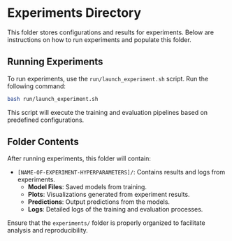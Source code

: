 # Experiments Directory

This folder stores configurations and results for experiments. Below are instructions on how to run experiments and populate this folder.

## Running Experiments

To run experiments, use the `run/launch_experiment.sh` script. Run the following command:

```bash
bash run/launch_experiment.sh
```

This script will execute the training and evaluation pipelines based on predefined configurations.

## Folder Contents

After running experiments, this folder will contain:

- `[NAME-OF-EXPERIMENT-HYPERPARAMETERS]/`: Contains results and logs from experiments.
  - **Model Files**: Saved models from training.
  - **Plots**: Visualizations generated from experiment results.
  - **Predictions**: Output predictions from the models.
  - **Logs**: Detailed logs of the training and evaluation processes.

Ensure that the `experiments/` folder is properly organized to facilitate analysis and reproducibility.